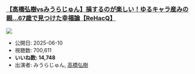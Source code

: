 ### [【高橋弘樹vsみうらじゅん】損するのが楽しい！ゆるキャラ産みの親…67歳で見つけた幸福論【ReHacQ】](https://www.youtube.com/watch?v=RwjSzGvyEoA)
[![](https://img.youtube.com/vi/RwjSzGvyEoA/sddefault.jpg)](https://www.youtube.com/watch?v=RwjSzGvyEoA)
-   公開日: 2025-06-10
-   視聴数: 700,611
-   **いいね数: 14,748**
-   出演者: みうらじゅん, [高橋弘樹](/rehacq_fan/people/高橋弘樹 "wikilink")
